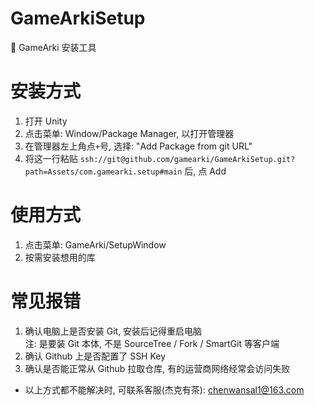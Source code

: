 # GameArkiSetup
🍔 GameArki 安装工具

# 安装方式
1. 打开 Unity
2. 点击菜单: Window/Package Manager, 以打开管理器
3. 在管理器左上角点`+`号, 选择: "Add Package from git URL"
4. 将这一行粘贴 `ssh://git@github.com/gamearki/GameArkiSetup.git?path=Assets/com.gamearki.setup#main` 后, 点 Add

# 使用方式
1. 点击菜单: GameArki/SetupWindow
2. 按需安装想用的库

# 常见报错
1. 确认电脑上是否安装 Git, 安装后记得重启电脑  
注: 是要装 Git 本体, 不是 SourceTree / Fork / SmartGit 等客户端  
2. 确认 Github 上是否配置了 SSH Key  
3. 确认是否能正常从 Github 拉取仓库, 有的运营商网络经常会访问失败  
- 以上方式都不能解决时, 可联系客服(杰克有茶): chenwansal1@163.com
